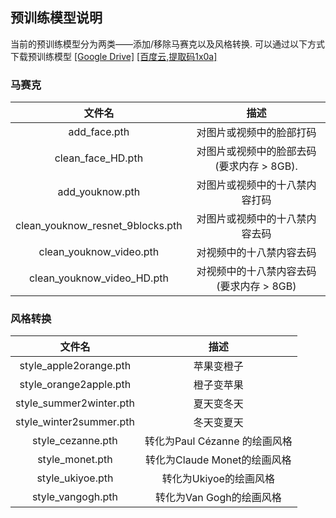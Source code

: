## 预训练模型说明
当前的预训练模型分为两类——添加/移除马赛克以及风格转换.
可以通过以下方式下载预训练模型 [[Google Drive]](https://drive.google.com/open?id=1LTERcN33McoiztYEwBxMuRjjgxh4DEPs)  [[百度云,提取码1x0a]](https://pan.baidu.com/s/10rN3U3zd5TmfGpO_PEShqQ) <br>

### 马赛克
|              文件名              |                     描述                      |
| :------------------------------: | :-------------------------------------------: |
|           add_face.pth           |           对图片或视频中的脸部打码            |
|        clean_face_HD.pth         | 对图片或视频中的脸部去码<br>(要求内存 > 8GB). |
|         add_youknow.pth          |        对图片或视频中的十八禁内容打码         |
| clean_youknow_resnet_9blocks.pth |        对图片或视频中的十八禁内容去码         |
|     clean_youknow_video.pth      |           对视频中的十八禁内容去码            |
|    clean_youknow_video_HD.pth    | 对视频中的十八禁内容去码<br>(要求内存 > 8GB)  |

### 风格转换
|          文件名        |                        描述                        |
| :---------------------: | :-------------------------------------------------------: |
| style_apple2orange.pth  | 苹果变橙子 |
| style_orange2apple.pth  | 橙子变苹果 |
| style_summer2winter.pth |     夏天变冬天     |
| style_winter2summer.pth | 冬天变夏天 |
|    style_cezanne.pth    |            转化为Paul Cézanne 的绘画风格            |
|     style_monet.pth     | 转化为Claude Monet的绘画风格 |
|     style_ukiyoe.pth     | 转化为Ukiyoe的绘画风格 |
|     style_vangogh.pth     | 转化为Van Gogh的绘画风格 |

